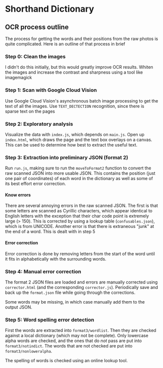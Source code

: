 # Shorthand Dictionary

## OCR process outline

The process for getting the words and their positions from the raw photos is
quite complicated. Here is an outline of that process in brief

### Step 0: Clean the images

I didn't do this initially, but this would greatly improve OCR results. Whiten
the images and increase the contrast and sharpness using a tool like imagemagick

### Step 1: Scan with Google Cloud Vision

Use Google Cloud Vision's asynchronous batch image processing to get the text of
all the images. Use `TEXT_DECTECTION` recognition, since there is sparse text on
the pages

### Step 2: Exploratory analysis

Visualize the data with `index.js`, which depends on `main.js`. Open up
`index.html`, which draws the page and the text box overlays on a canvas. This
can be used to determine how best to extract the useful text.

### Step 3: Extraction into preliminary JSON (format 2)

Run `run.js`, making sure to run the `moveToFormat2` function to convert the
raw scanned JSON into more usable JSON. This contains the position (just one
pair of coordinates) of each word in the dictionary as well as some of its best
effort error correction.

#### Know errors

There are several annoying errors in the raw scanned JSON. The first is that
some letters are scanned as Cyrillic characters, which appear identical to
English letters with the exception that their char code point is extremely large
(> 150). This is corrected by using a lookup table (`confusables.json`), which
is from UNICODE. Another error is that there is extraneous "junk" at the end of
a word. This is dealt with in step 5

#### Error correction

Error correction is done by removing letters from the start of the word until it
fits in alphabetically with the surrounding words.

### Step 4: Manual error correction

The format 2 JSON files are loaded and errors are manually corrected using
`corrector.html` (and the corresponding `corrector.js`). Periodically save and
back up the `format.json` file while going through the corrections.

Some words may be missing, in which case manually add them to the output JSON.

### Step 5: Word spelling error detection

First the words are extracted into `format3/wordlist`. Then they are checked
against a local dictionary (which may not be complete). Only lowercase alpha
words are checked, and the ones that do *not* pass are put into
`format3/notindict`. The words that are not checked are put into
`format3/nonloweralpha`.

The spelling of words is checked using an online lookup tool.
